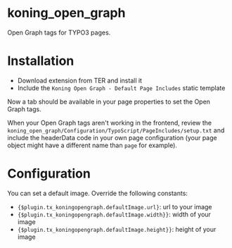 # koning_open_graph
Open Graph tags for TYPO3 pages.

# Installation

- Download extension from TER and install it
- Include the ``Koning Open Graph - Default Page Includes`` static template

Now a tab should be available in your page properties to set the Open Graph tags.

When your Open Graph tags aren't working in the frontend, review the ``koning_open_graph/Configuration/TypoScript/PageIncludes/setup.txt`` and include the headerData code in your own page configuration (your page object might have a different name than ``page`` for example).

# Configuration

You can set a default image. Override the following constants:

- ``{$plugin.tx_koningopengraph.defaultImage.url}``: url to your image
- ``{$plugin.tx_koningopengraph.defaultImage.width}}``: width of your image
- ``{$plugin.tx_koningopengraph.defaultImage.height}}``: height of your image